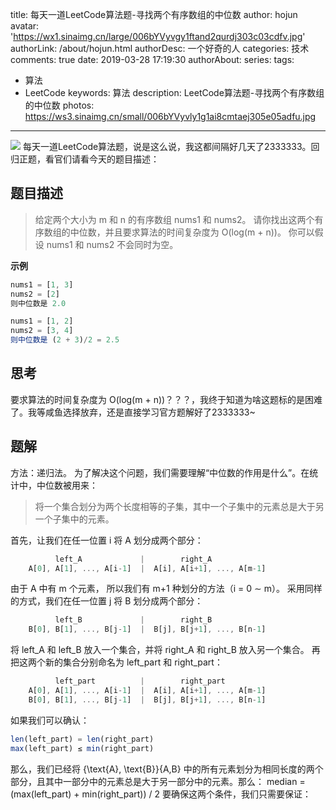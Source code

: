 title: 每天一道LeetCode算法题-寻找两个有序数组的中位数
author: hojun
avatar: 'https://wx1.sinaimg.cn/large/006bYVyvgy1ftand2qurdj303c03cdfv.jpg'
authorLink: /about/hojun.html
authorDesc: 一个好奇的人
categories: 技术
comments: true
date: 2019-03-28 17:19:30
authorAbout:
series:
tags: 
 - 算法
 - LeetCode
keywords: 算法
description: LeetCode算法题-寻找两个有序数组的中位数
photos: https://ws3.sinaimg.cn/small/006bYVyvly1g1ai8cmtaej305e05adfu.jpg
---
![](https://ws4.sinaimg.cn/large/006bYVyvly1g1ai70salhj30gy076gm8.jpg)
每天一道LeetCode算法题，说是这么说，我这都间隔好几天了2333333。回归正题，看官们请看今天的题目描述：

## 题目描述

> 给定两个大小为 m 和 n 的有序数组 nums1 和 nums2。
> 请你找出这两个有序数组的中位数，并且要求算法的时间复杂度为 O(log(m + n))。
> 你可以假设 nums1 和 nums2 不会同时为空。

**示例**
```js
nums1 = [1, 3]
nums2 = [2]
则中位数是 2.0

nums1 = [1, 2]
nums2 = [3, 4]
则中位数是 (2 + 3)/2 = 2.5
```

## 思考

要求算法的时间复杂度为 O(log(m + n))？？？，我终于知道为啥这题标的是困难了。我等咸鱼选择放弃，还是直接学习官方题解好了2333333~

## 题解

方法：递归法。
为了解决这个问题，我们需要理解“中位数的作用是什么”。在统计中，中位数被用来：

> 将一个集合划分为两个长度相等的子集，其中一个子集中的元素总是大于另一个子集中的元素。

首先，让我们在任一位置 i 将 A 划分成两个部分：
```js
          left_A             |        right_A
    A[0], A[1], ..., A[i-1]  |  A[i], A[i+1], ..., A[m-1]
```
由于 A 中有 m 个元素， 所以我们有 m+1 种划分的方法（i = 0 ∼ m）。
采用同样的方式，我们在任一位置 j 将 B 划分成两个部分：
```js
          left_B             |        right_B
    B[0], B[1], ..., B[j-1]  |  B[j], B[j+1], ..., B[n-1]
```
将 left_A 和 left_B 放入一个集合，并将 right_A 和 right_B 放入另一个集合。 再把这两个新的集合分别命名为 left_part 和 right_part：
```js
          left_part          |        right_part
    A[0], A[1], ..., A[i-1]  |  A[i], A[i+1], ..., A[m-1]
    B[0], B[1], ..., B[j-1]  |  B[j], B[j+1], ..., B[n-1]
```
如果我们可以确认：
```js
len(left_part) = len(right_part)
max(left_part) ≤ min(right_part)
```
那么，我们已经将 \{\text{A}, \text{B}\}{A,B} 中的所有元素划分为相同长度的两个部分，且其中一部分中的元素总是大于另一部分中的元素。那么：
median = (max(left_part) + min(right_part)) / 2
要确保这两个条件，我们只需要保证：
​ 